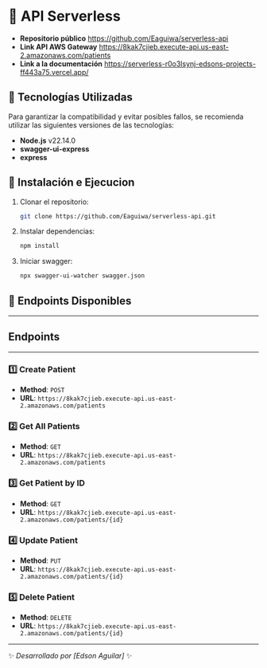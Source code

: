 
# 📌 API Serverless

- **Repositorio público** https://github.com/Eaguiwa/serverless-api
- **Link API AWS Gateway** https://8kak7cjieb.execute-api.us-east-2.amazonaws.com/patients
- **Link a la documentación**  https://serverless-r0o3lsynj-edsons-projects-ff443a75.vercel.app/



## 🚀 Tecnologías Utilizadas
Para garantizar la compatibilidad y evitar posibles fallos, se recomienda utilizar las siguientes versiones de las tecnologías:
- **Node.js** v22.14.0
- **swagger-ui-express** 
- **express**


## 🔧 Instalación e Ejecucion
1. Clonar el repositorio:
   ```sh
   git clone https://github.com/Eaguiwa/serverless-api.git
   ```
2. Instalar dependencias:
   ```sh
   npm install
   ```
4. Iniciar swagger:
   ```sh
   npx swagger-ui-watcher swagger.json
   ```
## 📌 Endpoints Disponibles
---

## Endpoints
---
### **1️⃣ Create Patient**
- **Method**: `POST`
- **URL**: `https://8kak7cjieb.execute-api.us-east-2.amazonaws.com/patients`

### **2️⃣ Get All Patients**
- **Method**: `GET`
- **URL**: `https://8kak7cjieb.execute-api.us-east-2.amazonaws.com/patients`

### **3️⃣ Get Patient by ID**
- **Method**: `GET`
- **URL**: `https://8kak7cjieb.execute-api.us-east-2.amazonaws.com/patients/{id}`

### **4️⃣ Update Patient**
- **Method**: `PUT`
- **URL**: `https://8kak7cjieb.execute-api.us-east-2.amazonaws.com/patients/{id}`

### **5️⃣ Delete Patient**
- **Method**: `DELETE`
- **URL**: `https://8kak7cjieb.execute-api.us-east-2.amazonaws.com/patients/{id}`

---


✨ _Desarrollado por [Edson Aguilar]_ ✨
